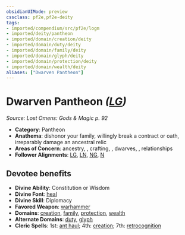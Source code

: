 ```yaml
---
obsidianUIMode: preview
cssclass: pf2e,pf2e-deity
tags:
- imported/compendium/src/pf2e/logm
- imported/deity/pantheon
- imported/domain/creation/deity
- imported/domain/duty/deity
- imported/domain/family/deity
- imported/domain/glyph/deity
- imported/domain/protection/deity
- imported/domain/wealth/deity
aliases: ["Dwarven Pantheon"]
---
```

# Dwarven Pantheon *([LG](lawful-goo-b1.md))*  
*Source: Lost Omens: Gods & Magic p. 92*  

- **Category**: Pantheon
- **Anathema**: dishonor your family, willingly break a contract or oath, irreparably damage an ancestral relic
- **Areas of Concern**: ancestry, , crafting, , dwarves, , relationships
- **Follower Alignments**: [LG](lawful-goo-b1.md), [LN](lawful-neutral-b1.md), [NG](neutral-good-b1.md), [N](neutral-b1.md)

## Devotee benefits

- **Divine Ability**: Constitution or Wisdom
- **Divine Font**: [heal](../../spells/heal.md)
- **Divine Skill**: Diplomacy
- **Favored Weapon**: [warhammer](../../equipment/items/warhammer.md)
- **Domains**: [creation](../domains.md#Creation), [family](../domains.md#Family), [protection](../domains.md#Protection), [wealth](../domains.md#Wealth)
- **Alternate Domains**: [duty](../domains.md#Duty), [glyph](../domains.md#Glyph)
- **Cleric Spells**: 1st: [ant haul](../../spells/ant-haul.md); 4th: [creation](../../spells/creation.md); 7th: [retrocognition](../../spells/retrocognition.md)